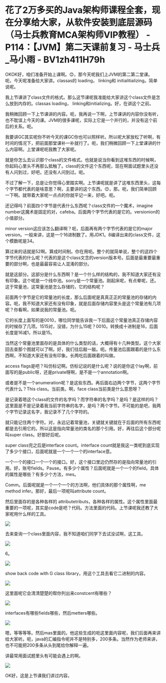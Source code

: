 # 花了2万多买的Java架构师课程全套，现在分享给大家，从软件安装到底层源码（马士兵教育MCA架构师VIP教程） - P114：【JVM】第二天课前复习 - 马士兵_马小雨 - BV1zh411H79h

OKOK好，咱们准备开始上课啊。😊，那今天呢我们上JVM的第二第二堂课。呃，今天呢准备给大家讲。classas的 loading， linking和 initialitializing。简单说呢。

我上节课讲了class文件的格式。那么这节课呢我准能给大家讲这个class文件是怎么放到内存的。classas loading， linking和initializing。好，在讲这个之前。

我稍微回顾一下上节课讲的内容。呃，我再说一下啊，上节课讲的内容你没有听，也不耽误上今天的课。JVM的很多课呢，实际上它是一个并行的，并没有这个前后的关系。呃。

我要讲GC其实呢你不听今天的课GC你也可以照样听。所以呢大家放松了听啊，有时间的情况下，把前面那堂课补一补就行了。呃，我们稍微回顾一下上堂课讲的什么内容啊。上堂课呢呃我教了大家呢。

就是你怎么去认识那个class的文件格式。也就是说当你看到这堆东西的时候啊，你起码心里头不再那么抵触了。class的文件这个东西呢，现在啊面试题里头还没有人问到过，好吧，还没有人问到过。呃。

不过了解一下，总是让你觉得心里踏实啊。上节课呢就是讲了这堆东西里头，这每个字节都代表的是啥意思？啊，主要讲的这个东西。😊，那。呃，我们简单回顾一下啊。就带着大家呢一点点的你就平记一来，好吧。呃。

还记得吗？前面四个字节是代表什么东西呢？class文件的一个魔术，imagine number这魔术是固定的对，cafeba。后面两个字节代表的是它的。versionion的小值部分。

minor version这应该怎么翻译啊？呃，后面再有两个字节代表的是它的major version。一般来讲，这是一个16进制数了。用JDK1。8编译出来的class文件，这个模数呢是34。

算过来的话就是52啊。算成时间制。你在用呃。整个的就简单说，整个的这四个字节代表的什么呢？代表的是这个class文念的version版本号。后面是最重要最重要的部分啊，也是最最容易让人混淆的部分。

就是这部分。这部分是什么东西啊？是一个什么样的结构的，我不知道大家还有没有印象。这个呢是一个线中池。sorry是一个常量池。刚起床呢，有点晕呢，还。这于常量池，这常量池是怎么存储的，它的结构呢？

前面两个字节是它的常量池的长度，那么后面呢是真真正正的常量池的存储的内容。呃，我不知道大家还有没有印象，就是后面存储内容里头是这个常量池有几项呢？你看啊，如果说我的常量池。呃。

它的长度上面写的是0010，哪位同学能告诉我一下后面这个常量池真正存储内容的时候存了几项。1515对，没错，为什么15呢？0010。转换成十进制是16，后面长度是16减1，所以是15。

当然这个常量池里面存的是具体的什么类型的话，大概得有十几种类型。这个大家回去查那个图就可以了啊。好，我们往后敲一敲。呃。传量池后面跟着的是什么东西啊，不知道大家还有没有印象。长两吃后面跟着的叫做。

access flags是吧？叫仿标记啊。仿标记说的是什么呢？说的是你这个lay啊，前面写的是public呀，还是private呀啊，是不是一个annotation啊。

或者是不是一个anumeration呢？是这些东西。再后面右边两个字节，这两个字节代表什么？This class。当前类。啊，face class当前类是什么意思呀？

是记录着嗯这个class的文件的名字吗？而字符串的名字吗？是吗？是这样的吗？这里面是不是记录着我当前字符串的名字，是吗？两个字节。不可能的是吧，我两个字节记录这名字，我记录不了几个字符的。

就只能记住两个字符。对，永远记着常量池，关键就关键就在于后面的所有东西呢都是去引用它的。所以这是指向常量池的类名的那个引用。好，再往后这个部分呢叫super class。好那好后呢。

super class完之后是interface count。interface count就是我这一类呢到底实现了多少个接口，后面呢就是一个一个一个的interface意。

一个一个的接口一个一个的接口。好，这个接口里边仍然存的是指向常量池的引用。好，账号fields。Pause。有多少个属性？后面呢就是一个一个的field。具体的属性是哪些？有多少个方法，mes。

Comm。后面呢就是一个一个一个的方法啊，他们具体的那个属性啊，me method infer。那好，最后一项呢叫attribute count。

然后里面存的是各种各样的 attributetributs，各种各样的属性。这个属性里面最重要的一项呢，其实是code是吧？代码。方法里面的代码。上节课呢我还教了大家呢用什么样的工具。



![](img/229955e679302de679932ade5490c61e_1.png)

去来查询一个class里面内容，我不知道咱们同学下去试没试啊，这工具。

![](img/229955e679302de679932ade5490c61e_3.png)

6。

![](img/229955e679302de679932ade5490c61e_5.png)

show back code with G class library，用这个工具去看它二进制的内容。



![](img/229955e679302de679932ade5490c61e_7.png)

这里面呢它会清清楚楚的帮你列出来constcent有哪些？

![](img/229955e679302de679932ade5490c61e_9.png)

interfaces有哪些fields哪些，然后metters哪些。

![](img/229955e679302de679932ade5490c61e_11.png)

嗯，等等等等。然后mas里面的。他这些生成的呃这里面内容呢，我们后面再来讲给大家听。呃，java的汇编指令呢并不是特别多，200多条。当然作为老师来讲，也不可能把200多条从头到尾给你解释一遍。

讲最常用面试题里头有可能会遇上的啊。

![](img/229955e679302de679932ade5490c61e_13.png)

OK好，这是上节课我们讲过内容。